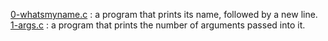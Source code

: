 [0-whatsmyname.c](./0-whatsmyname.c) : a program that prints its name, followed by a new line. <br/>
[1-args.c](./1-args.c) : a program that prints the number of arguments passed into it. <br/>